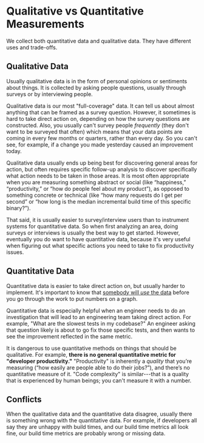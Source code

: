 # Qualitative vs Quantitative Measurements

We collect both quantitative data and qualitative data. They have different uses
and trade-offs.

## Qualitative Data

Usually qualitative data is in the form of personal opinions or sentiments about
things. It is collected by asking people questions, usually through surveys or
by interviewing people.

Qualitative data is our most "full-coverage" data. It can tell us about almost
anything that can be framed as a survey question. However, it sometimes is hard
to take direct action on, depending on how the survey questions are constructed.
Also, you usually can't survey people _frequently_ (they don't want to be
surveyed that often) which means that your data points are coming in every few
months or quarters, rather than every day. So you can't see, for example, if a
change you made yesterday caused an improvement today.

Qualitative data usually ends up being best for discovering general areas for
action, but often requires specific follow-up analysis to discover specifically
what action needs to be taken in those areas.  It is most often appropriate when
you are measuring something abstract or social (like “happiness,”
“productivity,” or “how do people feel about my product”), as opposed to
something concrete or technical (like “how many requests do I get per second” or
“how long is the median incremental build time of this specific binary?”).

That said, it is usually easier to survey/interview users than to instrument
systems for quantitative data. So when first analyzing an area, doing surveys or
interviews is usually the best way to get started. However, eventually you do
want to have quantitative data, because it's very useful when figuring out what
specific actions you need to take to fix productivity issues.

## Quantitative Data

Quantitative data is easier to take direct action on, but usually harder to
implement. It's important to know that [somebody will _use_ the
data](driving-decisions.md) before you go through the work to put numbers on a
graph.

Quantitative data is especially helpful when an engineer needs to do an
investigation that will lead to an engineering team taking direct action. For
example, "What are the slowest tests in my codebase?" An engineer asking that
question likely is about to go fix those specific tests, and then wants to see
the improvement reflected in the same metric.

It is dangerous to use quantitative methods on things that should be
qualitative. For example, **there is no general quantitative metric for
"developer productivity."**  "Productivity" is inherently a _quality_ that
you’re measuring (“how easily are people able to do their jobs?”), and there’s
no quantitative measure of it. "Code complexity" is similar---that is a quality
that is experienced by human beings; you can't measure it with a number.

## Conflicts

When the qualitative data and the quantitative data disagree, usually there is
something wrong with the quantitative data. For example, if developers all say
they are unhappy with build times, and our build time metrics all look fine, our
build time metrics are probably wrong or missing data.